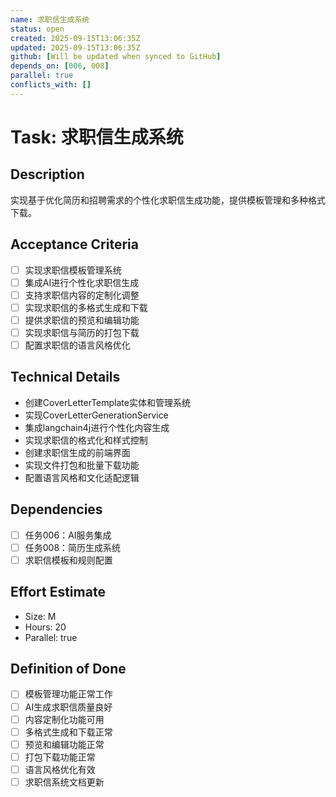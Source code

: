 ```yaml
---
name: 求职信生成系统
status: open
created: 2025-09-15T13:06:35Z
updated: 2025-09-15T13:06:35Z
github: [Will be updated when synced to GitHub]
depends_on: [006, 008]
parallel: true
conflicts_with: []
---
```


# Task: 求职信生成系统

## Description
实现基于优化简历和招聘需求的个性化求职信生成功能，提供模板管理和多种格式下载。

## Acceptance Criteria
- [ ] 实现求职信模板管理系统
- [ ] 集成AI进行个性化求职信生成
- [ ] 支持求职信内容的定制化调整
- [ ] 实现求职信的多格式生成和下载
- [ ] 提供求职信的预览和编辑功能
- [ ] 实现求职信与简历的打包下载
- [ ] 配置求职信的语言风格优化

## Technical Details
- 创建CoverLetterTemplate实体和管理系统
- 实现CoverLetterGenerationService
- 集成langchain4j进行个性化内容生成
- 实现求职信的格式化和样式控制
- 创建求职信生成的前端界面
- 实现文件打包和批量下载功能
- 配置语言风格和文化适配逻辑

## Dependencies
- [ ] 任务006：AI服务集成
- [ ] 任务008：简历生成系统
- [ ] 求职信模板和规则配置

## Effort Estimate
- Size: M
- Hours: 20
- Parallel: true

## Definition of Done
- [ ] 模板管理功能正常工作
- [ ] AI生成求职信质量良好
- [ ] 内容定制化功能可用
- [ ] 多格式生成和下载正常
- [ ] 预览和编辑功能正常
- [ ] 打包下载功能正常
- [ ] 语言风格优化有效
- [ ] 求职信系统文档更新